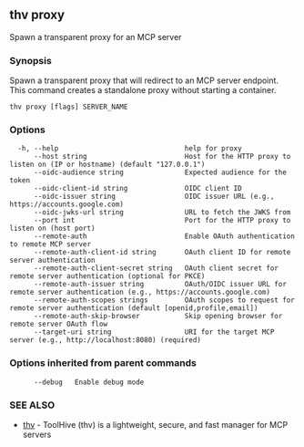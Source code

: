 ## thv proxy

Spawn a transparent proxy for an MCP server

### Synopsis

Spawn a transparent proxy that will redirect to an MCP server endpoint.
This command creates a standalone proxy without starting a container.

```
thv proxy [flags] SERVER_NAME
```

### Options

```
  -h, --help                               help for proxy
      --host string                        Host for the HTTP proxy to listen on (IP or hostname) (default "127.0.0.1")
      --oidc-audience string               Expected audience for the token
      --oidc-client-id string              OIDC client ID
      --oidc-issuer string                 OIDC issuer URL (e.g., https://accounts.google.com)
      --oidc-jwks-url string               URL to fetch the JWKS from
      --port int                           Port for the HTTP proxy to listen on (host port)
      --remote-auth                        Enable OAuth authentication to remote MCP server
      --remote-auth-client-id string       OAuth client ID for remote server authentication
      --remote-auth-client-secret string   OAuth client secret for remote server authentication (optional for PKCE)
      --remote-auth-issuer string          OAuth/OIDC issuer URL for remote server authentication (e.g., https://accounts.google.com)
      --remote-auth-scopes strings         OAuth scopes to request for remote server authentication (default [openid,profile,email])
      --remote-auth-skip-browser           Skip opening browser for remote server OAuth flow
      --target-uri string                  URI for the target MCP server (e.g., http://localhost:8080) (required)
```

### Options inherited from parent commands

```
      --debug   Enable debug mode
```

### SEE ALSO

* [thv](thv.md)	 - ToolHive (thv) is a lightweight, secure, and fast manager for MCP servers

